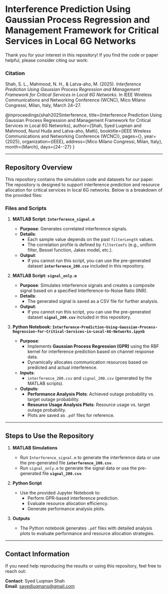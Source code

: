 # **Interference Prediction Using Gaussian Process Regression and Management Framework for Critical Services in Local 6G Networks**

Thank you for your interest in this repository! If you find the code or paper helpful, please consider citing our work:

### **Citation**
Shah, S. L., Mahmood, N. H., & Latva-aho, M. (2025). *Interference Prediction Using Gaussian Process Regression and Management Framework for Critical Services in Local 6G Networks*. In IEEE Wireless Communications and Networking Conference (WCNC), Mico Milano Congressi, Milan, Italy, March 24–27.


@inproceedings{shah2025interference,
  title={Interference Prediction Using Gaussian Process Regression and Management Framework for Critical Services in Local 6G Networks},
  author={Shah, Syed Luqman and Mahmood, Nurul Huda and Latva-aho, Matti},
  booktitle={IEEE Wireless Communications and Networking Conference (WCNC)},
  pages={},
  year={2025},
  organization={IEEE},
  address={Mico Milano Congressi, Milan, Italy},
  month={March},
  days={24--27}
}

---

## **Repository Overview**

This repository contains the simulation code and datasets for our paper. The repository is designed to support interference prediction and resource allocation for critical services in local 6G networks. Below is a breakdown of the provided files:

### **Files and Scripts**

1. **MATLAB Script: `Interference_signal.m`**
   - **Purpose**: Generates correlated interference signals. 
   - **Details**: 
     - Each sample value depends on the past `filterLength` values.
     - The correlation profile is defined by `filterCoefs` (e.g., uniform filter, Bessel function, Jakes model, etc.).
   - **Output**: 
     - If you cannot run this script, you can use the pre-generated dataset **`interference_200.csv`** included in this repository.

2. **MATLAB Script: `signal_only.m`**
   - **Purpose**: Simulates interference signals and creates a composite signal based on a specified Interference-to-Noise Ratio (INR).
   - **Details**: 
     - The generated signal is saved as a CSV file for further analysis.
   - **Output**: 
     - If you cannot run this script, you can use the pre-generated dataset **`signal_200.csv`** included in this repository.

3. **Python Notebook: `Interference-Prediction-Using-Gaussian-Process-Regression-for-Critical-Services-in-Local-6G-Networks.ipynb`**
   - **Purpose**: 
     - Implements **Gaussian Process Regression (GPR)** using the RBF kernel for interference prediction based on channel response data.
     - Dynamically allocates communication resources based on predicted and actual interference.
   - **Inputs**: 
     - `interference_200.csv` and `signal_200.csv` (generated by the MATLAB scripts).
   - **Outputs**:
     - **Performance Analysis Plots**: Achieved outage probability vs. target outage probability.
     - **Resource Usage Analysis Plots**: Resource usage vs. target outage probability.
     - Plots are saved as `.pdf` files for reference.

---

## **Steps to Use the Repository**

1. **MATLAB Simulations**
   - Run `Interference_signal.m` to generate the interference data or use the pre-generated file **`interference_200.csv`**.
   - Run `signal_only.m` to generate the signal data or use the pre-generated file **`signal_200.csv`**.

2. **Python Script**
   - Use the provided Jupyter Notebook to:
     - Perform GPR-based interference prediction.
     - Evaluate resource allocation efficiency.
     - Generate performance analysis plots.

3. **Outputs**
   - The Python notebook generates `.pdf` files with detailed analysis plots to evaluate performance and resource allocation strategies.

---

## **Contact Information**

If you need help reproducing the results or using this repository, feel free to reach out:

**Contact**: Syed Luqman Shah  
**Email**: sayedluqmans@gmail.com  
